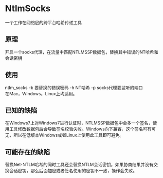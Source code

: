 # NtlmSocks
一个工作在网络层的跨平台哈希传递工具
## 原理
开启一个socks代理，在流量中匹配NTLMSSP数据包，替换其中错误的NT哈希和会话密钥
## 使用
ntlm_socks -b 要替换的错误密码 -h NT哈希 -p socks代理要监听的端口  
在Mac，Windows，Linux上均适用。
## 已知的缺陷
在Windows7上对Windows7进行认证时，NTLMSSP数据包中会多一个签名，使用工具修改数据包后会导致签名校验失败。Windows向下兼容，这个签名可有可无，所以在低版本Windows或者Linux上使用此工具即可避免。
## 可能存在的缺陷
替换Net-NTLM哈希的同时工具还会替换NTLM会话密钥，如果协商结果并没有交换会话密钥，那么后面加密或者签名使用的密钥不一致，操作会失败。

